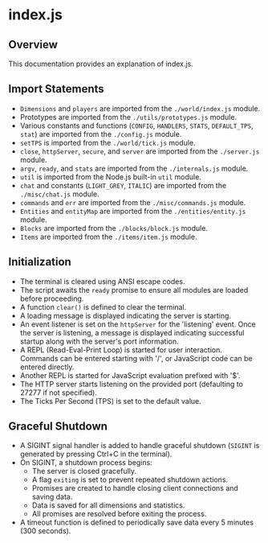 # index.js

## Overview
This documentation provides an explanation of index.js.

## Import Statements
- `Dimensions` and `players` are imported from the `./world/index.js` module.
- Prototypes are imported from the `./utils/prototypes.js` module.
- Various constants and functions (`CONFIG`, `HANDLERS`, `STATS`, `DEFAULT_TPS`, `stat`) are imported from the `./config.js` module.
- `setTPS` is imported from the `./world/tick.js` module.
- `close`, `httpServer`, `secure`, and `server` are imported from the `./server.js` module.
- `argv`, `ready`, and `stats` are imported from the `./internals.js` module.
- `util` is imported from the Node.js built-in `util` module.
- `chat` and constants (`LIGHT_GREY`, `ITALIC`) are imported from the `./misc/chat.js` module.
- `commands` and `err` are imported from the `./misc/commands.js` module.
- `Entities` and `entityMap` are imported from the `./entities/entity.js` module.
- `Blocks` are imported from the `./blocks/block.js` module.
- `Items` are imported from the `./items/item.js` module.

## Initialization
- The terminal is cleared using ANSI escape codes.
- The script awaits the `ready` promise to ensure all modules are loaded before proceeding.
- A function `clear()` is defined to clear the terminal.
- A loading message is displayed indicating the server is starting.
- An event listener is set on the `httpServer` for the 'listening' event. Once the server is listening, a message is displayed indicating successful startup along with the server's port information.
- A REPL (Read-Eval-Print Loop) is started for user interaction. Commands can be entered starting with '/', or JavaScript code can be entered directly.
- Another REPL is started for JavaScript evaluation prefixed with '$'.
- The HTTP server starts listening on the provided port (defaulting to 27277 if not specified).
- The Ticks Per Second (TPS) is set to the default value.

## Graceful Shutdown
- A SIGINT signal handler is added to handle graceful shutdown (`SIGINT` is generated by pressing Ctrl+C in the terminal).
- On SIGINT, a shutdown process begins:
  - The server is closed gracefully.
  - A flag `exiting` is set to prevent repeated shutdown actions.
  - Promises are created to handle closing client connections and saving data.
  - Data is saved for all dimensions and statistics.
  - All promises are resolved before exiting the process.
- A timeout function is defined to periodically save data every 5 minutes (300 seconds).
